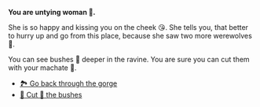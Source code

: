 **You are untying woman 👩.**

She is so happy and kissing you on the cheek 😘. She tells you, that better to hurry up and go from this place, because she saw two more werewolves 🐺.

You can see bushes 🌳 deeper in the ravine. You are sure you can cut them with your machate 🔪.

- [🏞️ Go back through the gorge](10-1A.md)
- [🌳 Cut 🔪 the bushes](10-1B.md)